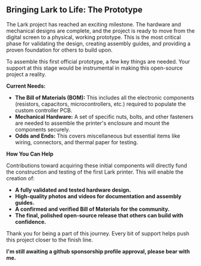 ## Bringing Lark to Life: The Prototype

The Lark project has reached an exciting milestone. The hardware and mechanical designs are complete, and the project is ready to move from the digital screen to a physical, working prototype. This is the most critical phase for validating the design, creating assembly guides, and providing a proven foundation for others to build upon.

To assemble this first official prototype, a few key things are needed. Your support at this stage would be instrumental in making this open-source project a reality.

**Current Needs:**

*   **The Bill of Materials (BOM):** This includes all the electronic components (resistors, capacitors, microcontrollers, etc.) required to populate the custom controller PCB.
*   **Mechanical Hardware:** A set of specific nuts, bolts, and other fasteners are needed to assemble the printer's enclosure and mount the components securely.
*   **Odds and Ends:** This covers miscellaneous but essential items like wiring, connectors, and thermal paper for testing.

**How You Can Help**

Contributions toward acquiring these initial components will directly fund the construction and testing of the first Lark printer. This will enable the creation of:

*   **A fully validated and tested hardware design.**
*   **High-quality photos and videos for documentation and assembly guides.**
*   **A confirmed and verified Bill of Materials for the community.**
*   **The final, polished open-source release that others can build with confidence.**

Thank you for being a part of this journey. Every bit of support helps push this project closer to the finish line.

**I'm still awaiting a github sponsorship profile approval, please bear with me.**
